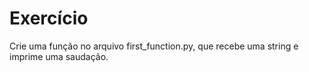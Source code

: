 # Exercício

Crie uma função no arquivo first_function.py, que recebe uma string e imprime
uma saudação.
